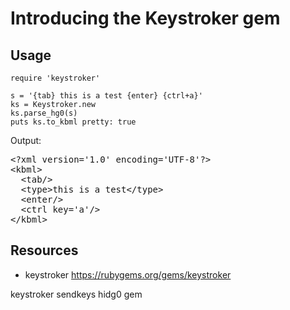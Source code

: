# Introducing the Keystroker gem

## Usage

    require 'keystroker'

    s = '{tab} this is a test {enter} {ctrl+a}'
    ks = Keystroker.new
    ks.parse_hg0(s)
    puts ks.to_kbml pretty: true

Output:

<pre>
&lt;?xml version='1.0' encoding='UTF-8'?&gt;
&lt;kbml&gt;
  &lt;tab/&gt;
  &lt;type&gt;this is a test&lt;/type&gt;
  &lt;enter/&gt;
  &lt;ctrl key='a'/&gt;
&lt;/kbml&gt;
</pre>

## Resources

* keystroker https://rubygems.org/gems/keystroker

keystroker sendkeys hidg0 gem

